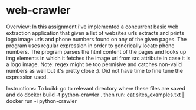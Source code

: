 # web-crawler

Overview:
In this assignment i've implemented a concurrent basic web extraction application that given a list of websites urls extracts and prints logo image urls 
and phone numbers found on any of the given pages.
The program uses regular expression in order to generically locate phone numbers.
The program parses the html content of the pages and looks up img elements in which it fetches the image url from src attribute
in case it is a logo image.
Note: regex might be too permisive and catches non-valid numbers as well but it's pretty close :). Did not have time to fine tune the expression used.

Instructions:
To build: go to relevant directory where these files are saved and do docker build -t python-crawler .
then run: cat sites_examples.txt | docker run -i python-crawler
